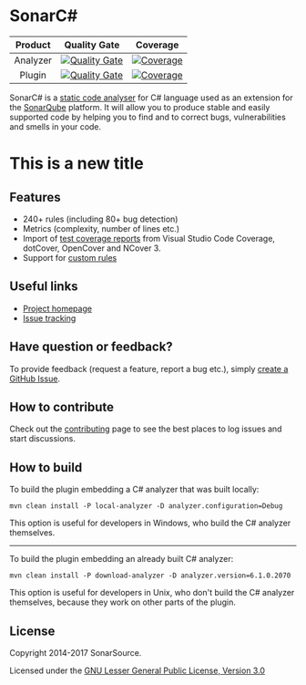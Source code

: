 # SonarC#

|Product|Quality Gate|Coverage|
|:--:|:--:|:--:|
|Analyzer|[![Quality Gate](https://next.sonarqube.com/sonarqube/api/badges/gate?key=sonaranalyzer-csharp-vbnet)](https://next.sonarqube.com/sonarqube/dashboard?id=sonaranalyzer-csharp-vbnet)|[![Coverage](https://next.sonarqube.com/sonarqube/api/badges/measure?key=sonaranalyzer-csharp-vbnet&metric=coverage)](https://next.sonarqube.com/sonarqube/component_measures/domain/Coverage?id=sonaranalyzer-csharp-vbnet)|
|Plugin|[![Quality Gate](https://next.sonarqube.com/sonarqube/api/badges/gate?key=org.sonarsource.dotnet%3Asonar-csharp)](https://next.sonarqube.com/sonarqube/dashboard?id=org.sonarsource.dotnet%3Asonar-csharp)|[![Coverage](https://next.sonarqube.com/sonarqube/api/badges/measure?key=org.sonarsource.dotnet%3Asonar-csharp&metric=coverage)](https://next.sonarqube.com/sonarqube/component_measures/domain/Coverage?id=org.sonarsource.dotnet%3Asonar-csharp)|

SonarC# is a [static code analyser](https://en.wikipedia.org/wiki/Static_program_analysis) for C# language used as an extension for the [SonarQube](http://www.sonarqube.org/) platform. It will allow you to produce stable and easily supported code by helping you to find and to correct bugs, vulnerabilities and smells in your code.

# This is a new title

## Features

* 240+ rules (including 80+ bug detection)
* Metrics (complexity, number of lines etc.)
* Import of [test coverage reports](https://docs.sonarqube.org/x/CoBh) from Visual Studio Code Coverage, dotCover, OpenCover and NCover 3.
* Support for [custom rules](https://github.com/SonarSource-VisualStudio/sonarqube-roslyn-sdk)

## Useful links

* [Project homepage](https://redirect.sonarsource.com/plugins/csharp.html)
* [Issue tracking](https://github.com/SonarSource/sonar-csharp/issues)

## Have question or feedback?

To provide feedback (request a feature, report a bug etc.), simply [create a GitHub Issue](https://github.com/SonarSource/sonar-csharp/issues).

## How to contribute

Check out the [contributing](CONTRIBUTING.md) page to see the best places to log issues and start discussions.

## How to build

To build the plugin embedding a C# analyzer that was built locally:

    mvn clean install -P local-analyzer -D analyzer.configuration=Debug

This option is useful for developers in Windows,
who build the C# analyzer themselves.

---

To build the plugin embedding an already built C# analyzer:

    mvn clean install -P download-analyzer -D analyzer.version=6.1.0.2070

This option is useful for developers in Unix,
who don't build the C# analyzer themselves,
because they work on other parts of the plugin.

## License

Copyright 2014-2017 SonarSource.

Licensed under the [GNU Lesser General Public License, Version 3.0](http://www.gnu.org/licenses/lgpl.txt)
